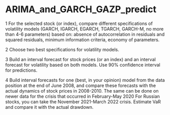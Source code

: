 # ARIMA_and_GARCH_GAZP_predict
  
1 For the selected stock (or index), compare different specifications of volatility models
(GARCH, IGARCH, EGARCH, TGARCH, GARCH-M, no more than 4-6 parameters) based on:
absence of autocorrelation in residuals and squared residuals, minimum information criteria,
economy of parameters.
  
2 Choose two best specifications for volatility models.
  
3 Build an interval forecast for stock prices (or an index) and an interval forecast for volatility
based on both models. Use 90% confidence interval for predictions.
  
4 Build interval forecasts for one (best, in your opinion) model from the data position at the
end of June 2008, and compare these forecasts with the actual dynamics of stock prices in
2008-2010. The same can be done on newer data for the crisis that occurred in February-May
2020 For Russian stocks, you can take the November 2021-March 2022 crisis. Estimate VaR and
compare it with the actual drawdown.
